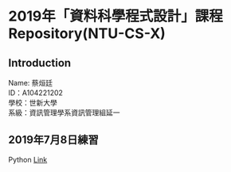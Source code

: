 # 2019年「資料科學程式設計」課程Repository(NTU-CS-X)

## Introduction
Name: 蔡烜廷<br/>
ID：A104221202<br/>
學校：世新大學<br/>
系級：資訊管理學系資訊管理組延一

## 2019年7月8日練習

Python
<a href="https://github.com/shainting/Data-Science-Programming/blob/master/Week01/20190708.ipynb">Link</a>

